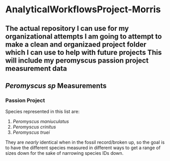 # AnalyticalWorkflowsProject-Morris
The actual repository I can use for my organizational attempts 
I am going to attempt to make a clean and organizaed project folder which I can use to help with future projects
This will include my peromyscus passion project measurement data
---
## *Peromyscus sp* Measurements
### Passion Project 

Species represented in this list are:
1. *Peromyscus maniuculatus*
2. *Peromyscus crinitus*
3. *Peromyscus truei*

They are _nearly_ identical when in the fossil record/broken up, so the goal is to have the different species measured in different ways to get a range of sizes down for the sake of narrowing species IDs down.


